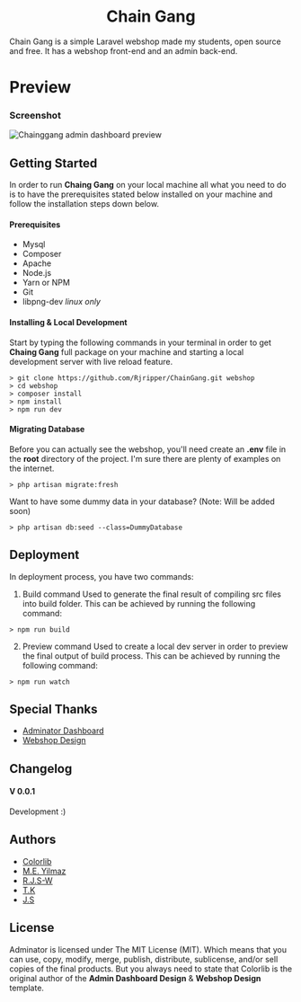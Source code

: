 <h1 align="center">
  Chain Gang
</h1>

Chain Gang is a simple Laravel webshop made my students, open source and free. It has a webshop front-end and an admin back-end.

# Preview

### Screenshot

![Chainggang admin dashboard preview](https://i.boring.host/13HR7TtA.png)

## Getting Started
In order to run **Chaing Gang** on your local machine all what you need to do is to have the prerequisites stated below installed on your machine and follow the installation steps down below.

#### Prerequisites
  - Mysql
  - Composer
  - Apache
  - Node.js
  - Yarn or NPM
  - Git
  - libpng-dev *linux only*

#### Installing & Local Development
Start by typing the following commands in your terminal in order to get **Chaing Gang** full package on your machine and starting a local development server with live reload feature.

```
> git clone https://github.com/Rjripper/ChainGang.git webshop
> cd webshop
> composer install
> npm install
> npm run dev
```
#### Migrating Database
Before you can actually see the webshop, you'll need create an **.env** file in the **root** directory of the project. I'm sure there are plenty of examples on the internet.

```
> php artisan migrate:fresh
```

Want to have some dummy data in your database? (Note: Will be added soon)
```
> php artisan db:seed --class=DummyDatabase
```

## Deployment
In deployment process, you have two commands:

1. Build command
Used to generate the final result of compiling src files into build folder. This can be achieved by running the following command:
```
> npm run build
```

2. Preview command
Used to create a local dev server in order to preview the final output of build process. This can be achieved by running the following command:
```
> npm run watch
```

## Special Thanks
- [Adminator Dashboard](https://github.com/puikinsh/Adminator-admin-dashboard/)
- [Webshop Design](https://colorlib.com/wp/template/e-shop/)

## Changelog
#### V 0.0.1
Development :)

## Authors
- [Colorlib](https://colorlib.com)
- [M.E. Yilmaz](https://www.meyilmaz.com)
- [R.J.S-W](https://github.com/Rjripper)
- [T.K](https://github.com/TKremer00)
- [J.S](https://github.com/KillStreamNL)

## License

Adminator is licensed under The MIT License (MIT). Which means that you can use, copy, modify, merge, publish, distribute, sublicense, and/or sell copies of the final products. But you always need to state that Colorlib is the original author of the **Admin Dashboard Design** & **Webshop Design** template.


